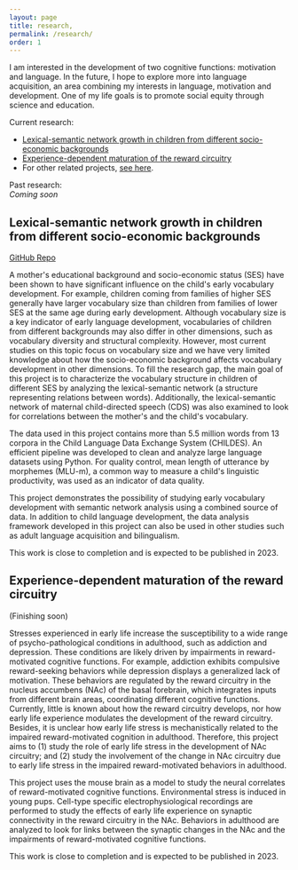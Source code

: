 ```yaml
---
layout: page
title: research,
permalink: /research/
order: 1
---
```


I am interested in the development of two cognitive functions: motivation and language. In the future, I hope to explore more into language acquisition, an area combining my interests in language, motivation and development. One of my life goals is to promote social equity through science and education.

Current research:  
- [Lexical-semantic network growth in children from different socio-economic backgrounds](#lexical-semantic-network-growth-in-children-from-different-socio-economic-backgrounds)
- [Experience-dependent maturation of the reward circuitry](#experience-dependent-maturation-of-the-reward-circuitry)
- For other related projects, [see here](/projects). 

Past research:  
*Coming soon*

## Lexical-semantic network growth in children from different socio-economic backgrounds

[GitHub Repo](https://github.com/Data-Science-for-Linguists-2022/Child-Vocab-Development)

A mother's educational background and socio-economic status (SES) have been shown to have significant influence on the child's early vocabulary development. For example, children coming from families of higher SES generally have larger vocabulary size than children from families of lower SES at the same age during early development. Although vocabulary size is a key indicator of early language development, vocabularies of children from different backgrounds may also differ in other dimensions, such as vocabulary diversity and structural complexity. However, most current studies on this topic focus on vocabulary size and we have very limited knowledge about how the socio-economic background affects vocabulary development in other dimensions. To fill the research gap, the main goal of this project is to characterize the vocabulary structure in children of different SES by analyzing the lexical-semantic network (a structure representing relations between words). Additionally, the lexical-semantic network of maternal child-directed speech (CDS) was also examined to look for correlations between the mother's and the child's vocabulary.

The data used in this project contains more than 5.5 million words from 13 corpora in the Child Language Data Exchange System (CHILDES). An efficient pipeline was developed to clean and analyze large language datasets using Python. For quality control, mean length of utterance by morphemes (MLU-m), a common way to measure a child's linguistic productivity, was used as an indicator of data quality.

This project demonstrates the possibility of studying early vocabulary development with semantic network analysis using a combined source of data. In addition to child language development, the data analysis framework developed in this project can also be used in other studies such as adult language acquisition and bilingualism.

This work is close to completion and is expected to be published in 2023.

## Experience-dependent maturation of the reward circuitry

(Finishing soon)

Stresses experienced in early life increase the susceptibility to a wide range of psycho-pathological conditions in adulthood, such as addiction and depression. These conditions are likely driven by impairments in reward-motivated cognitive functions. For example, addiction exhibits compulsive reward-seeking behaviors while depression displays a generalized lack of motivation. These behaviors are regulated by the reward circuitry in the nucleus accumbens (NAc) of the basal forebrain, which integrates inputs from different brain areas, coordinating different cognitive functions. Currently, little is known about how the reward circuitry develops, nor how early life experience modulates the development of the reward circuitry. Besides, it is unclear how early life stress is mechanistically related to the impaired reward-motivated cognition in adulthood. Therefore, this project aims to (1) study the role of early life stress in the development of NAc circuitry; and (2) study the involvement of the change in NAc circuitry due to early life stress in the impaired reward-motivated behaviors in adulthood.

This project uses the mouse brain as a model to study the neural correlates of reward-motivated cognitive functions. Environmental stress is induced in young pups. Cell-type specific electrophysiological recordings are performed to study the effects of early life experience on synaptic connectivity in the reward circuitry in the NAc. Behaviors in adulthood are analyzed to look for links between the synaptic changes in the NAc and the impairments of reward-motivated cognitive functions.

This work is close to completion and is expected to be published in 2023.